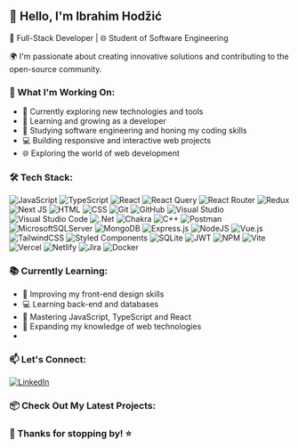 ## 👋 Hello, I'm Ibrahim Hodžić

🚀 Full-Stack Developer | 🌐 Student of Software Engineering

🌍 I'm passionate about creating innovative solutions and contributing to the open-source community.

### 💼 What I'm Working On:

- 🔬 Currently exploring new technologies and tools
- 🌱 Learning and growing as a developer
- 📖 Studying software engineering and honing my coding skills
- 💻 Building responsive and interactive web projects
- 🌐 Exploring the world of web development

### 🛠️ Tech Stack:

![JavaScript](https://img.shields.io/badge/JavaScript-ES6-yellow?style=for-the-badge&logo=javascript)
![TypeScript](https://img.shields.io/badge/typescript-%23007ACC.svg?style=for-the-badge&logo=typescript&logoColor=white)
![React](https://img.shields.io/badge/react-%2320232a.svg?style=for-the-badge&logo=react&logoColor=%2361DAFB)
![React Query](https://img.shields.io/badge/-React%20Query-FF4154?style=for-the-badge&logo=react%20query&logoColor=white)
![React Router](https://img.shields.io/badge/React_Router-CA4245?style=for-the-badge&logo=react-router&logoColor=white)
![Redux](https://img.shields.io/badge/redux-%23593d88.svg?style=for-the-badge&logo=redux&logoColor=white)
![Next JS](https://img.shields.io/badge/Next-black?style=for-the-badge&logo=next.js&logoColor=white)
![HTML](https://img.shields.io/badge/HTML5-red?style=for-the-badge&logo=html5)
![CSS](https://img.shields.io/badge/CSS3-blue?style=for-the-badge&logo=css3)
![Git](https://img.shields.io/badge/Git-2.x-black?style=for-the-badge&logo=git)
![GitHub](https://img.shields.io/badge/GitHub-Profile-black?style=for-the-badge&logo=github)
![Visual Studio](https://img.shields.io/badge/Visual%20Studio-5C2D91.svg?style=for-the-badge&logo=visual-studio&logoColor=white)
![Visual Studio Code](https://img.shields.io/badge/Visual%20Studio%20Code-0078d7.svg?style=for-the-badge&logo=visual-studio-code&logoColor=white)
![.Net](https://img.shields.io/badge/.NET-5C2D91?style=for-the-badge&logo=.net&logoColor=white)
![Chakra](https://img.shields.io/badge/chakra-%234ED1C5.svg?style=for-the-badge&logo=chakraui&logoColor=white)
![C++](https://img.shields.io/badge/c++-%2300599C.svg?style=for-the-badge&logo=c%2B%2B&logoColor=white)
![Postman](https://img.shields.io/badge/Postman-API%20Testing-orange?style=for-the-badge&logo=postman)
![MicrosoftSQLServer](https://img.shields.io/badge/Microsoft%20SQL%20Server-CC2927?style=for-the-badge&logo=microsoft%20sql%20server&logoColor=white)
![MongoDB](https://img.shields.io/badge/MongoDB-%234ea94b.svg?style=for-the-badge&logo=mongodb&logoColor=white)
![Express.js](https://img.shields.io/badge/express.js-%23404d59.svg?style=for-the-badge&logo=express&logoColor=%2361DAFB)
![NodeJS](https://img.shields.io/badge/node.js-6DA55F?style=for-the-badge&logo=node.js&logoColor=white)
![Vue.js](https://img.shields.io/badge/Vue.js-2.x-green?style=for-the-badge&logo=vue.js)
![TailwindCSS](https://img.shields.io/badge/tailwindcss-%2338B2AC.svg?style=for-the-badge&logo=tailwind-css&logoColor=white)
![Styled Components](https://img.shields.io/badge/styled--components-DB7093?style=for-the-badge&logo=styled-components&logoColor=white)
![SQLite](https://img.shields.io/badge/sqlite-%2307405e.svg?style=for-the-badge&logo=sqlite&logoColor=white)
![JWT](https://img.shields.io/badge/JWT-black?style=for-the-badge&logo=JSON%20web%20tokens)
![NPM](https://img.shields.io/badge/NPM-%23CB3837.svg?style=for-the-badge&logo=npm&logoColor=white)
![Vite](https://img.shields.io/badge/vite-%23646CFF.svg?style=for-the-badge&logo=vite&logoColor=white)
![Vercel](https://img.shields.io/badge/vercel-%23000000.svg?style=for-the-badge&logo=vercel&logoColor=white)
![Netlify](https://img.shields.io/badge/netlify-%23000000.svg?style=for-the-badge&logo=netlify&logoColor=#00C7B7)
![Jira](https://img.shields.io/badge/jira-%230A0FFF.svg?style=for-the-badge&logo=jira&logoColor=white)
![Docker](https://img.shields.io/badge/docker-%230db7ed.svg?style=for-the-badge&logo=docker&logoColor=white)

### 📚 Currently Learning:

- 🎨 Improving my front-end design skills
- 💻 Learning back-end and databases
- 🚀 Mastering JavaScript, TypeScript and React
- 📝 Expanding my knowledge of web technologies
- 
### 📫 Let's Connect:

[![LinkedIn](https://img.shields.io/badge/LinkedIn-Connect-blue?style=for-the-badge&logo=linkedin)]([https://www.linkedin.com/in/yourusername](https://www.linkedin.com/in/ibrahim-hod%C5%BEi%C4%87-993844225/))

### 📦 Check Out My Latest Projects:

### 🌟 Thanks for stopping by! ⭐
